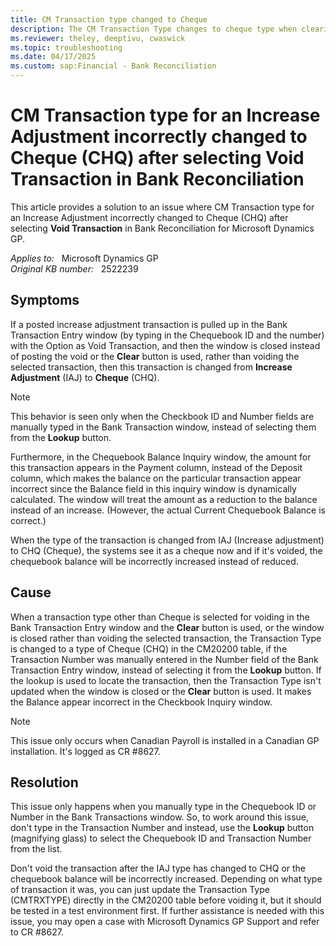 ```yaml
---
title: CM Transaction type changed to Cheque
description: The CM Transaction Type changes to cheque type when clearing the Bank Transaction window after selecting Void Transaction.
ms.reviewer: theley, deeptivu, cwaswick
ms.topic: troubleshooting
ms.date: 04/17/2025
ms.custom: sap:Financial - Bank Reconciliation
---
```

# CM Transaction type for an Increase Adjustment incorrectly changed to Cheque (CHQ) after selecting Void Transaction in Bank Reconciliation

This article provides a solution to an issue where CM Transaction type for an Increase Adjustment incorrectly changed to Cheque (CHQ) after selecting **Void Transaction** in Bank Reconciliation for Microsoft Dynamics GP.

_Applies to:_ &nbsp; Microsoft Dynamics GP  
_Original KB number:_ &nbsp; 2522239

## Symptoms

If a posted increase adjustment transaction is pulled up in the Bank Transaction Entry window (by typing in the Chequebook ID and the number) with the Option as Void Transaction, and then the window is closed instead of posting the void or the **Clear** button is used, rather than voiding the selected transaction, then this transaction is changed from **Increase Adjustment** (IAJ) to **Cheque** (CHQ).

> [!NOTE]
> This behavior is seen only when the Checkbook ID and Number fields are manually typed in the Bank Transaction window, instead of selecting them from the **Lookup** button.

Furthermore, in the Chequebook Balance Inquiry window, the amount for this transaction appears in the Payment column, instead of the Deposit column, which makes the balance on the particular transaction appear incorrect since the Balance field in this inquiry window is dynamically calculated. The window will treat the amount as a reduction to the balance instead of an increase. (However, the actual Current Chequebook Balance is correct.)

When the type of the transaction is changed from IAJ (Increase adjustment) to CHQ (Cheque), the systems see it as a cheque now and if it's voided, the chequebook balance will be incorrectly increased instead of reduced.

## Cause

When a transaction type other than Cheque is selected for voiding in the Bank Transaction Entry window and the **Clear** button is used, or the window is closed rather than voiding the selected transaction, the Transaction Type is changed to a type of Cheque (CHQ) in the CM20200 table, if the Transaction Number was manually entered in the Number field of the Bank Transaction Entry window, instead of selecting it from the **Lookup** button. If the lookup is used to locate the transaction, then the Transaction Type isn't updated when the window is closed or the **Clear** button is used. It makes the Balance appear incorrect in the Checkbook Inquiry window.

> [!NOTE]
> This issue only occurs when Canadian Payroll is installed in a Canadian GP installation. It's logged as CR #8627.

## Resolution

This issue only happens when you manually type in the Chequebook ID or Number in the Bank Transactions window. So, to work around this issue, don't type in the Transaction Number and instead, use the **Lookup** button (magnifying glass) to select the Chequebook ID and Transaction Number from the list.

Don't void the transaction after the IAJ type has changed to CHQ or the chequebook balance will be incorrectly increased. Depending on what type of transaction it was, you can just update the Transaction Type (CMTRXTYPE) directly in the CM20200 table before voiding it, but it should be tested in a test environment first. If further assistance is needed with this issue, you may open a case with Microsoft Dynamics GP Support and refer to CR #8627.
